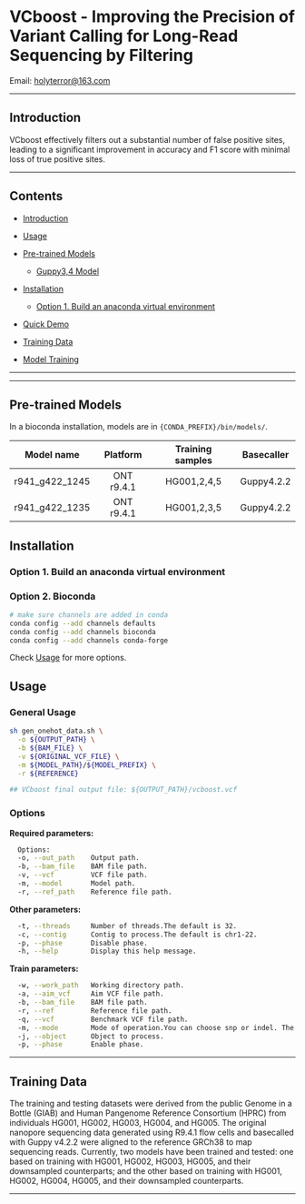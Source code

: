 
# VCboost - Improving the Precision of Variant Calling for Long-Read Sequencing by Filtering
 
Email: holyterror@163.com  

----

## Introduction

VCboost effectively filters out a substantial number of false positive sites, leading to a significant improvement in accuracy and F1 score with minimal loss of true positive sites.

----

## Contents

* [Introduction](#introduction)
* [Usage](#usage)
* [Pre-trained Models](#pre-trained-models)
  * [Guppy3,4 Model](#pre-trained-models)
* [Installation](#installation)
  + [Option 1. Build an anaconda virtual environment](#option-1-build-an-anaconda-virtual-environment)
* [Quick Demo](#quick-demo)

* [Training Data](docs/training_data.md)
* [Model Training](docs/pileup_training.md)

----



---

## Pre-trained Models

In a bioconda installation, models are in `{CONDA_PREFIX}/bin/models/`.

|       Model name       |  Platform   |                       Training samples                       |   Basecaller   |
|:----------------------:| :---------: | :----------------------------------------------------------: |:--------------:|
|     r941_g422_1245     |     ONT r9.4.1    |                         HG001,2,4,5                          | Guppy4.2.2 |
|     r941_g422_1235     |     ONT r9.4.1    |                         HG001,2,3,5                          | Guppy4.2.2 |





## Installation

### Option 1.  Build an anaconda virtual environment




### Option 2.  Bioconda


```bash
# make sure channels are added in conda
conda config --add channels defaults
conda config --add channels bioconda
conda config --add channels conda-forge


```

Check [Usage](#Usage) for more options. 



## Usage

### General Usage


```bash
sh gen_onehot_data.sh \
  -o ${OUTPUT_PATH} \
  -b ${BAM_FILE} \
  -v ${ORIGINAL_VCF_FILE} \
  -m ${MODEL_PATH}/${MODEL_PREFIX} \
  -r ${REFERENCE}

## VCboost final output file: ${OUTPUT_PATH}/vcboost.vcf
```

### Options

**Required parameters:**

```bash
  Options:
  -o, --out_path    Output path.
  -b, --bam_file    BAM file path.
  -v, --vcf         VCF file path.
  -m, --model       Model path.
  -r, --ref_path    Reference file path.

```

**Other parameters:**

```bash
  -t, --threads     Number of threads.The default is 32.
  -c, --contig      Contig to process.The default is chr1-22.
  -p, --phase       Disable phase.
  -h, --help        Display this help message.
```

**Train parameters:**

```bash
  -w, --work_path   Working directory path.
  -a, --aim_vcf     Aim VCF file path.
  -b, --bam_file    BAM file path.
  -r, --ref         Reference file path.
  -q, --vcf         Benchmark VCF file path.
  -m, --mode        Mode of operation.You can choose snp or indel. The default is both.
  -j, --object      Object to process.
  -p, --phase       Enable phase.
```
----

## Training Data

The training and testing datasets were derived from the public Genome in a Bottle (GIAB) and Human Pangenome Reference Consortium (HPRC) from individuals HG001, HG002, HG003, HG004, and HG005. The original nanopore sequencing data generated using R9.4.1 flow cells and basecalled with Guppy v4.2.2 were aligned to the reference GRCh38 to map sequencing reads.  Currently, two models have been trained and tested: one based on training with HG001, HG002, HG003, HG005, and their downsampled counterparts; and the other based on training with HG001, HG002, HG004, HG005, and their downsampled counterparts.

----
